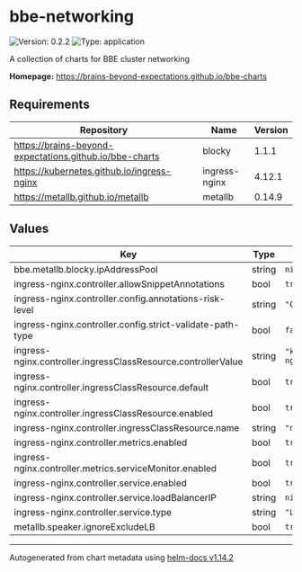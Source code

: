# bbe-networking

![Version: 0.2.2](https://img.shields.io/badge/Version-0.2.2-informational?style=flat-square) ![Type: application](https://img.shields.io/badge/Type-application-informational?style=flat-square)

A collection of charts for BBE cluster networking

**Homepage:** <https://brains-beyond-expectations.github.io/bbe-charts>

## Requirements

| Repository | Name | Version |
|------------|------|---------|
| https://brains-beyond-expectations.github.io/bbe-charts | blocky | 1.1.1 |
| https://kubernetes.github.io/ingress-nginx | ingress-nginx | 4.12.1 |
| https://metallb.github.io/metallb | metallb | 0.14.9 |

## Values

| Key | Type | Default | Description |
|-----|------|---------|-------------|
| bbe.metallb.blocky.ipAddressPool | string | `nil` |  |
| ingress-nginx.controller.allowSnippetAnnotations | bool | `true` |  |
| ingress-nginx.controller.config.annotations-risk-level | string | `"Critical"` |  |
| ingress-nginx.controller.config.strict-validate-path-type | bool | `false` |  |
| ingress-nginx.controller.ingressClassResource.controllerValue | string | `"k8s.io/ingress-nginx"` |  |
| ingress-nginx.controller.ingressClassResource.default | bool | `true` |  |
| ingress-nginx.controller.ingressClassResource.enabled | bool | `true` |  |
| ingress-nginx.controller.ingressClassResource.name | string | `"nginx"` |  |
| ingress-nginx.controller.metrics.enabled | bool | `true` |  |
| ingress-nginx.controller.metrics.serviceMonitor.enabled | bool | `true` |  |
| ingress-nginx.controller.service.enabled | bool | `true` |  |
| ingress-nginx.controller.service.loadBalancerIP | string | `nil` |  |
| ingress-nginx.controller.service.type | string | `"LoadBalancer"` |  |
| metallb.speaker.ignoreExcludeLB | bool | `true` |  |

----------------------------------------------
Autogenerated from chart metadata using [helm-docs v1.14.2](https://github.com/norwoodj/helm-docs/releases/v1.14.2)
